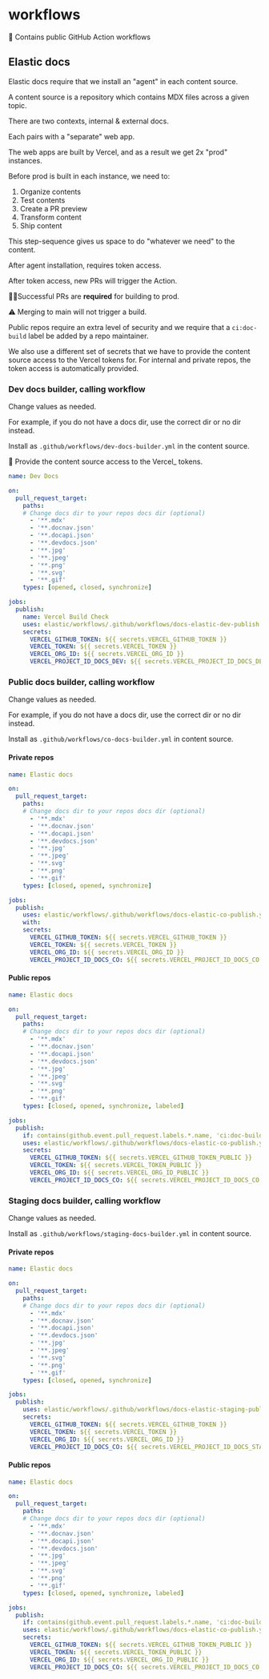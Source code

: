 # workflows

:wave: Contains public GitHub Action workflows
## Elastic docs

Elastic docs require that we install an "agent" in each content source.

A content source is a repository which contains MDX files across a given topic.

There are two contexts, internal & external docs. 

Each pairs with a "separate" web app.

The web apps are built by Vercel, and as a result we get 2x "prod" instances.

Before prod is built in each instance, we need to:

1. Organize contents 
2. Test contents
3. Create a PR preview
4. Transform content
5. Ship content

This step-sequence gives us space to do "whatever we need" to the content.

After agent installation, requires token access.

After token access, new PRs will trigger the Action.

🏴‍☠️Successful PRs are **required** for building to prod.

⚠️ Merging to main will not trigger a build.

Public repos require an extra level of security and we require that a `ci:doc-build` label be added by a repo maintainer.

We also use a different set of secrets that we have to provide the content source access to the Vercel tokens for. For internal and private repos, the token access is automatically provided. 

### Dev docs builder, calling workflow

Change values as needed.

For example, if you do not have a docs dir, use the correct dir or no dir instead.

Install as `.github/workflows/dev-docs-builder.yml` in the content source.

:wave: Provide the content source access to the Vercel_ tokens.

```yml
name: Dev Docs

on:
  pull_request_target:
    paths:
    # Change docs dir to your repos docs dir (optional)
      - '**.mdx'
      - '**.docnav.json'
      - '**.docapi.json'
      - '**.devdocs.json'
      - '**.jpg'
      - '**.jpeg'
      - '**.png'
      - '**.svg'
      - '**.gif'
    types: [opened, closed, synchronize]

jobs:
  publish:
    name: Vercel Build Check
    uses: elastic/workflows/.github/workflows/docs-elastic-dev-publish.yml@main
    secrets:
      VERCEL_GITHUB_TOKEN: ${{ secrets.VERCEL_GITHUB_TOKEN }}
      VERCEL_TOKEN: ${{ secrets.VERCEL_TOKEN }}
      VERCEL_ORG_ID: ${{ secrets.VERCEL_ORG_ID }}
      VERCEL_PROJECT_ID_DOCS_DEV: ${{ secrets.VERCEL_PROJECT_ID_DOCS_DEV }}
```


### Public docs builder, calling workflow

Change values as needed.

For example, if you do not have a docs dir, use the correct dir or no dir instead.

Install as `.github/workflows/co-docs-builder.yml` in content source.

#### Private repos

```yml
name: Elastic docs

on:
  pull_request_target:
    paths:
    # Change docs dir to your repos docs dir (optional)
      - '**.mdx'
      - '**.docnav.json'
      - '**.docapi.json'
      - '**.devdocs.json'
      - '**.jpg'
      - '**.jpeg'
      - '**.svg'
      - '**.png'
      - '**.gif'
    types: [closed, opened, synchronize]

jobs:
  publish:
    uses: elastic/workflows/.github/workflows/docs-elastic-co-publish.yml@main
    with:
    secrets:
      VERCEL_GITHUB_TOKEN: ${{ secrets.VERCEL_GITHUB_TOKEN }}
      VERCEL_TOKEN: ${{ secrets.VERCEL_TOKEN }}
      VERCEL_ORG_ID: ${{ secrets.VERCEL_ORG_ID }}
      VERCEL_PROJECT_ID_DOCS_CO: ${{ secrets.VERCEL_PROJECT_ID_DOCS_CO }}
```

#### Public repos

```yml
name: Elastic docs

on:
  pull_request_target:
    paths:
    # Change docs dir to your repos docs dir (optional)
      - '**.mdx'
      - '**.docnav.json'
      - '**.docapi.json'
      - '**.devdocs.json'
      - '**.jpg'
      - '**.jpeg'
      - '**.svg'
      - '**.png'
      - '**.gif'
    types: [closed, opened, synchronize, labeled]

jobs:
  publish:
    if: contains(github.event.pull_request.labels.*.name, 'ci:doc-build')
    uses: elastic/workflows/.github/workflows/docs-elastic-co-publish.yml@main
    secrets:
      VERCEL_GITHUB_TOKEN: ${{ secrets.VERCEL_GITHUB_TOKEN_PUBLIC }}
      VERCEL_TOKEN: ${{ secrets.VERCEL_TOKEN_PUBLIC }}
      VERCEL_ORG_ID: ${{ secrets.VERCEL_ORG_ID_PUBLIC }}
      VERCEL_PROJECT_ID_DOCS_CO: ${{ secrets.VERCEL_PROJECT_ID_DOCS_CO }}
```


### Staging docs builder, calling workflow

Change values as needed.

Install as `.github/workflows/staging-docs-builder.yml` in content source.

#### Private repos

```yml
name: Elastic docs

on:
  pull_request_target:
    paths:
    # Change docs dir to your repos docs dir (optional)
      - '**.mdx'
      - '**.docnav.json'
      - '**.docapi.json'
      - '**.devdocs.json'
      - '**.jpg'
      - '**.jpeg'
      - '**.svg'
      - '**.png'
      - '**.gif'
    types: [closed, opened, synchronize]

jobs:
  publish:
    uses: elastic/workflows/.github/workflows/docs-elastic-staging-publish.yml@main
    secrets:
      VERCEL_GITHUB_TOKEN: ${{ secrets.VERCEL_GITHUB_TOKEN }}
      VERCEL_TOKEN: ${{ secrets.VERCEL_TOKEN }}
      VERCEL_ORG_ID: ${{ secrets.VERCEL_ORG_ID }}
      VERCEL_PROJECT_ID_DOCS_CO: ${{ secrets.VERCEL_PROJECT_ID_DOCS_STAGING }}
```

#### Public repos

```yml
name: Elastic docs

on:
  pull_request_target:
    paths:
    # Change docs dir to your repos docs dir (optional)
      - '**.mdx'
      - '**.docnav.json'
      - '**.docapi.json'
      - '**.devdocs.json'
      - '**.jpg'
      - '**.jpeg'
      - '**.svg'
      - '**.png'
      - '**.gif'
    types: [closed, opened, synchronize, labeled]

jobs:
  publish:
    if: contains(github.event.pull_request.labels.*.name, 'ci:doc-build')
    uses: elastic/workflows/.github/workflows/docs-elastic-co-publish.yml@main
    secrets:
      VERCEL_GITHUB_TOKEN: ${{ secrets.VERCEL_GITHUB_TOKEN_PUBLIC }}
      VERCEL_TOKEN: ${{ secrets.VERCEL_TOKEN_PUBLIC }}
      VERCEL_ORG_ID: ${{ secrets.VERCEL_ORG_ID_PUBLIC }}
      VERCEL_PROJECT_ID_DOCS_CO: ${{ secrets.VERCEL_PROJECT_ID_DOCS_CO }}
```
